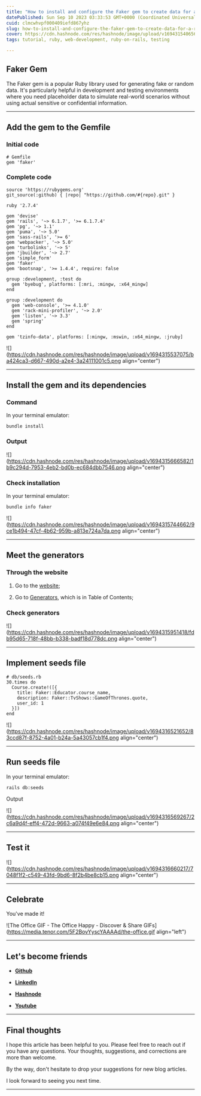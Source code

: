 ```yaml
---
title: "How to install and configure the Faker gem to create data for a Ruby on Rails application"
datePublished: Sun Sep 10 2023 03:33:53 GMT+0000 (Coordinated Universal Time)
cuid: clmcwhvpf000409iefd867yhz
slug: how-to-install-and-configure-the-faker-gem-to-create-data-for-a-ruby-on-rails-application
cover: https://cdn.hashnode.com/res/hashnode/image/upload/v1694315406567/af6584d2-dae5-4b83-99e7-b4a931b9912d.png
tags: tutorial, ruby, web-development, ruby-on-rails, testing

---
```


## Faker Gem

The Faker gem is a popular Ruby library used for generating fake or random data. It's particularly helpful in development and testing environments where you need placeholder data to simulate real-world scenarios without using actual sensitive or confidential information.

---

## Add the gem to the Gemfile

### Initial code

```plaintext
# Gemfile
gem 'faker'
```

### Complete code

```plaintext
source 'https://rubygems.org'
git_source(:github) { |repo| "https://github.com/#{repo}.git" }

ruby '2.7.4'

gem 'devise'
gem 'rails', '~> 6.1.7', '>= 6.1.7.4'
gem 'pg', '~> 1.1'
gem 'puma', '~> 5.0'
gem 'sass-rails', '>= 6'
gem 'webpacker', '~> 5.0'
gem 'turbolinks', '~> 5'
gem 'jbuilder', '~> 2.7'
gem 'simple_form'
gem 'faker'
gem 'bootsnap', '>= 1.4.4', require: false

group :development, :test do
  gem 'byebug', platforms: [:mri, :mingw, :x64_mingw]
end

group :development do
  gem 'web-console', '>= 4.1.0'
  gem 'rack-mini-profiler', '~> 2.0'
  gem 'listen', '~> 3.3'
  gem 'spring'
end

gem 'tzinfo-data', platforms: [:mingw, :mswin, :x64_mingw, :jruby]
```

![](https://cdn.hashnode.com/res/hashnode/image/upload/v1694315537075/ba424ca3-d667-490d-a2e4-3a24111001c5.png align="center")

---

## Install the gem and its dependencies

### Command

In your terminal emulator:

```plaintext
bundle install
```

### Output

![](https://cdn.hashnode.com/res/hashnode/image/upload/v1694315666582/1b9c294d-7953-4eb2-bd0b-ec684dbb7546.png align="center")

### Check installation

In your terminal emulator:

```plaintext
bundle info faker
```

![](https://cdn.hashnode.com/res/hashnode/image/upload/v1694315744662/9ce1b494-47cf-4b62-959b-a813e724a7da.png align="center")

---

## Meet the generators

### Through the website

1. Go to the [website](https://github.com/faker-ruby/faker);
    
2. Go to [Generators](https://github.com/faker-ruby/faker#generators), which is in Table of Contents;
    

### Check generators

![](https://cdn.hashnode.com/res/hashnode/image/upload/v1694315951418/fdb95d65-718f-48bb-b338-badf18d778dc.png align="center")

---

## Implement seeds file

```plaintext
# db/seeds.rb
30.times do
  Course.create!([{
    title: Faker::Educator.course_name,
    description: Faker::TvShows::GameOfThrones.quote,
    user_id: 1
  }])
end
```

![](https://cdn.hashnode.com/res/hashnode/image/upload/v1694316521652/83ccd87f-8752-4a01-b24a-5a43057cb1f4.png align="center")

---

## Run seeds file

In your terminal emulator:

```plaintext
rails db:seeds
```

Output

![](https://cdn.hashnode.com/res/hashnode/image/upload/v1694316569267/2c6a9d4f-eff4-472d-9663-a074f49e6e84.png align="center")

---

## Test it

![](https://cdn.hashnode.com/res/hashnode/image/upload/v1694316660217/7048f1f2-c549-43fd-9bd6-8f2b4be8cb15.png align="center")

---

## **Celebrate**

You've made it!

![The Office GIF - The Office Happy - Discover & Share GIFs](https://media.tenor.com/5F2BovYyscYAAAAd/the-office.gif align="left")

---

## **Let's become friends**

* [**Github**](https://github.com/alexcalaca)
    
* [**LinkedIn**](https://linkedin.com/in/alexandrecalacaofficial)
    
* [**Hashnode**](https://hashnode.com/onboard?next=/@alexandrecalaca)
    
* [**Youtube**](https://www.youtube.com/@alexandrecalacaofficial)
    

---

## **Final thoughts**

I hope this article has been helpful to you. Please feel free to reach out if you have any questions. Your thoughts, suggestions, and corrections are more than welcome.

By the way, don't hesitate to drop your suggestions for new blog articles.

I look forward to seeing you next time.

---